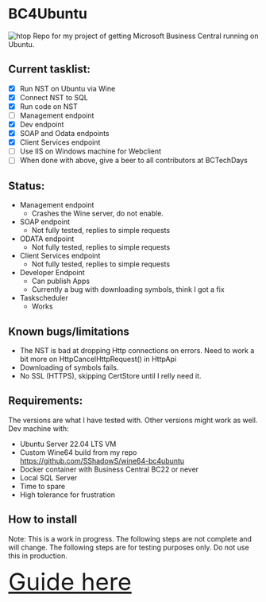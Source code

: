 
# BC4Ubuntu
![htop](https://user-images.githubusercontent.com/3491765/219025165-7099dc7e-fac7-4f83-a6d4-f83e67472161.png)
Repo for my project of getting Microsoft Business Central running on Ubuntu.

## Current tasklist: 
- [x] Run NST on Ubuntu via Wine
- [x] Connect NST to SQL
- [x] Run code on NST
- [ ] Management endpoint
- [X] Dev endpoint
- [X] SOAP and Odata endpoints
- [X] Client Services endpoint
- [ ] Use IIS on Windows machine for Webclient
- [ ] When done with above, give a beer to all contributors at BCTechDays

## Status:
- Management endpoint
	* Crashes the Wine server, do not enable.
- SOAP endpoint
	* Not fully tested, replies to simple requests
- ODATA endpoint
	* Not fully tested, replies to simple requests
- Client Services endpoint
	* Not fully tested, replies to simple requests
- Developer Endpoint
	* Can publish Apps
	* Currently a bug with downloading symbols, think I got a fix
- Taskscheduler
	* Works

## Known bugs/limitations
- The NST is bad at dropping Http connections on errors. Need to work a bit more on HttpCancelHttpRequest() in HttpApi
- Downloading of symbols fails.
- No SSL (HTTPS), skipping CertStore until I relly need it.

## Requirements:
The versions are what I have tested with. Other versions might work as well.
Dev machine with:
- Ubuntu Server 22.04 LTS VM
- Custom Wine64 build from my repo https://github.com/SShadowS/wine64-bc4ubuntu
- Docker container with Business Central BC22 or never
- Local SQL Server
- Time to spare
- High tolerance for frustration

## How to install
Note: This is a work in progress. The following steps are not complete and will change. The following steps are for testing purposes only. Do not use this in production.

<font size="10">[Guide here](../main/HOW%20TO.md)</font>
